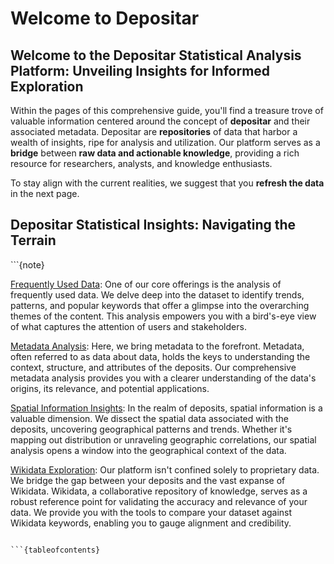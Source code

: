 # Welcome to Depositar

<h2>Welcome to the Depositar Statistical Analysis Platform: Unveiling Insights for Informed Exploration </h2>

Within the pages of this comprehensive guide, you'll find a treasure trove of valuable information centered around the concept of **depositar** and their associated metadata. Depositar are **repositories** of data that harbor a wealth of insights, ripe for analysis and utilization. Our platform serves as a **bridge** between **raw data and actionable knowledge**, providing a rich resource for researchers, analysts, and knowledge enthusiasts.

To stay align with the current realities, we suggest that you **refresh the data** in the next page.

<h2>Depositar Statistical Insights: Navigating the Terrain</h2>
```{note}

[Frequently Used Data](largest_guide): One of our core offerings is the analysis of frequently used data. We delve deep into the dataset to identify trends, patterns, and popular keywords that offer a glimpse into the overarching themes of the content. This analysis empowers you with a bird's-eye view of what captures the attention of users and stakeholders.

[Metadata Analysis](avr_guide): Here, we bring metadata to the forefront. Metadata, often referred to as data about data, holds the keys to understanding the context, structure, and attributes of the deposits. Our comprehensive metadata analysis provides you with a clearer understanding of the data's origins, its relevance, and potential applications.

[Spatial Information Insights](spatial_guide): In the realm of deposits, spatial information is a valuable dimension. We dissect the spatial data associated with the deposits, uncovering geographical patterns and trends. Whether it's mapping out distribution or unraveling geographic correlations, our spatial analysis opens a window into the geographical context of the data.

[Wikidata Exploration](wikidata_guide): Our platform isn't confined solely to proprietary data. We bridge the gap between your deposits and the vast expanse of Wikidata. Wikidata, a collaborative repository of knowledge, serves as a robust reference point for validating the accuracy and relevance of your data. We provide you with the tools to compare your dataset against Wikidata keywords, enabling you to gauge alignment and credibility.
```

```{tableofcontents}
```